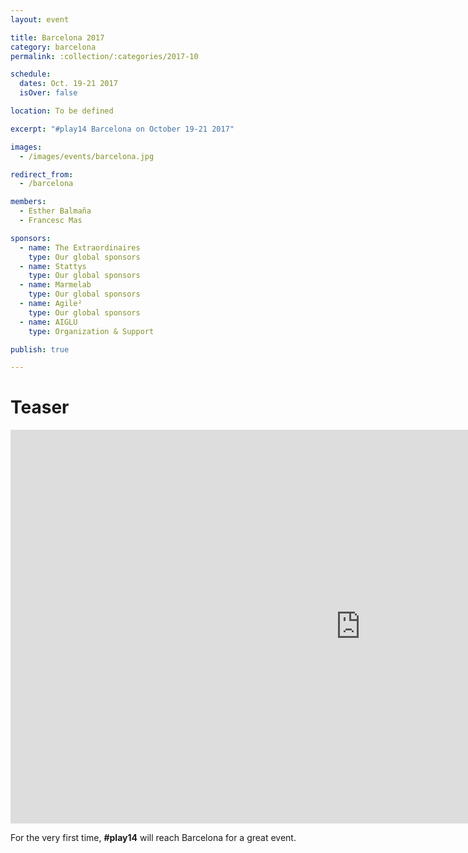 ```yaml
---
layout: event

title: Barcelona 2017
category: barcelona
permalink: :collection/:categories/2017-10

schedule:
  dates: Oct. 19-21 2017
  isOver: false

location: To be defined

excerpt: "#play14 Barcelona on October 19-21 2017"

images:
  - /images/events/barcelona.jpg

redirect_from:
  - /barcelona

members:
  - Esther Balmaña
  - Francesc Mas

sponsors:
  - name: The Extraordinaires
    type: Our global sponsors
  - name: Stattys
    type: Our global sponsors
  - name: Marmelab
    type: Our global sponsors
  - name: Agile²
    type: Our global sponsors
  - name: AIGLU
    type: Organization & Support

publish: true

---
```


# Teaser

<iframe width="1120" height="630" src="https://www.youtube.com/embed/vNK-LYqu-6Q" frameborder="0" allowfullscreen></iframe>

For the very first time, **#play14** will reach Barcelona for a great event.
